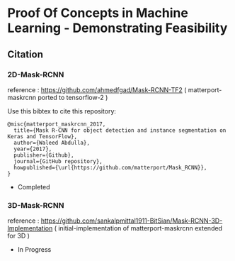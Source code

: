 # Proof Of Concepts in Machine Learning - Demonstrating Feasibility

## Citation

### 2D-Mask-RCNN

reference : https://github.com/ahmedfgad/Mask-RCNN-TF2 ( matterport-maskrcnn ported to tensorflow-2 )

Use this bibtex to cite this repository:
```
@misc{matterport_maskrcnn_2017,
  title={Mask R-CNN for object detection and instance segmentation on Keras and TensorFlow},
  author={Waleed Abdulla},
  year={2017},
  publisher={Github},
  journal={GitHub repository},
  howpublished={\url{https://github.com/matterport/Mask_RCNN}},
}
```
- Completed

### 3D-Mask-RCNN

reference : https://github.com/sankalpmittal1911-BitSian/Mask-RCNN-3D-Implementation ( initial-implementation of matterport-maskrcnn extended for 3D )

- In Progress